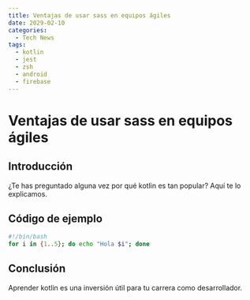 ```yaml
---
title: Ventajas de usar sass en equipos ágiles
date: 2029-02-10
categories:
  - Tech News
tags:
  - kotlin
  - jest
  - zsh
  - android
  - firebase
---
```


# Ventajas de usar sass en equipos ágiles

## Introducción

¿Te has preguntado alguna vez por qué kotlin es tan popular? Aquí te lo explicamos.

## Código de ejemplo

```bash
#!/bin/bash
for i in {1..5}; do echo "Hola $i"; done
```

## Conclusión

Aprender kotlin es una inversión útil para tu carrera como desarrollador.